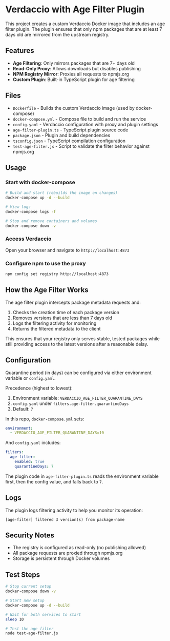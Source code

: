 # Verdaccio with Age Filter Plugin

This project creates a custom Verdaccio Docker image that includes an age filter plugin. The plugin ensures that only npm packages that are at least 7 days old are mirrored from the upstream registry.

## Features

- **Age Filtering**: Only mirrors packages that are 7+ days old
- **Read-Only Proxy**: Allows downloads but disables publishing
- **NPM Registry Mirror**: Proxies all requests to npmjs.org
- **Custom Plugin**: Built-in TypeScript plugin for age filtering

## Files

- `Dockerfile` - Builds the custom Verdaccio image (used by docker-compose)
- `docker-compose.yml` - Compose file to build and run the service
- `config.yaml` - Verdaccio configuration with proxy and plugin settings
- `age-filter-plugin.ts` - TypeScript plugin source code
- `package.json` - Plugin and build dependencies
- `tsconfig.json` - TypeScript compilation configuration
- `test-age-filter.js` - Script to validate the filter behavior against npmjs.org

## Usage

### Start with docker-compose

```bash
# Build and start (rebuilds the image on changes)
docker-compose up -d --build

# View logs
docker-compose logs -f

# Stop and remove containers and volumes
docker-compose down -v
```

### Access Verdaccio

Open your browser and navigate to `http://localhost:4873`

### Configure npm to use the proxy

```bash
npm config set registry http://localhost:4873
```

## How the Age Filter Works

The age filter plugin intercepts package metadata requests and:

1. Checks the creation time of each package version
2. Removes versions that are less than 7 days old
3. Logs the filtering activity for monitoring
4. Returns the filtered metadata to the client

This ensures that your registry only serves stable, tested packages while still providing access to the latest versions after a reasonable delay.

## Configuration

Quarantine period (in days) can be configured via either environment variable or `config.yaml`.

Precedence (highest to lowest):

1. Environment variable: `VERDACCIO_AGE_FILTER_QUARANTINE_DAYS`
2. `config.yaml` under `filters.age-filter.quarantineDays`
3. Default: `7`

In this repo, `docker-compose.yml` sets:

```yaml
environment:
  - VERDACCIO_AGE_FILTER_QUARANTINE_DAYS=10
```

And `config.yaml` includes:

```yaml
filters:
  age-filter:
    enabled: true
    quarantineDays: 7
```

The plugin code in `age-filter-plugin.ts` reads the environment variable first, then the config value, and falls back to `7`.

## Logs

The plugin logs filtering activity to help you monitor its operation:

```
[age-filter] filtered 3 version(s) from package-name
```

## Security Notes

- The registry is configured as read-only (no publishing allowed)
- All package requests are proxied through npmjs.org
- Storage is persistent through Docker volumes

## Test Steps

```bash
# Stop current setup
docker-compose down -v

# Start new setup
docker-compose up -d --build

# Wait for both services to start
sleep 10

# Test the age filter
node test-age-filter.js